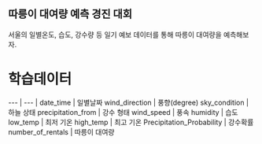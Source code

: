 ## 따릉이 대여량 예측 경진 대회
서울의 일별온도, 습도, 강수량 등 일기 예보 데이터를 통해 따릉이 대여량을 예측해보자.


# 학습데이터

--- | --- |
date_time | 일별날짜
wind_direction | 풍향(degree)
sky_condition | 하늘 상태
precipitation_from | 강수 형태
wind_speed | 풍속
humidity | 습도
low_temp | 최저 기온
high_temp | 최고 기온
Precipitation_Probability | 강수확률
number_of_rentals |  따릉이 대여량
